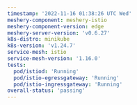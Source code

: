 ```yaml
---
timestamp: '2022-11-16 01:38:26 UTC Wed'
meshery-component: meshery-istio
meshery-component-version: edge
meshery-server-version: 'v0.6.27'
k8s-distro: minikube
k8s-version: 'v1.24.7'
service-mesh: istio
service-mesh-version: '1.16.0'
tests:
  pod/istiod: 'Running'
  pod/istio-egressgateway: 'Running'
  pod/istio-ingressgateway: 'Running'
overall-status: 'passing'
---
```

